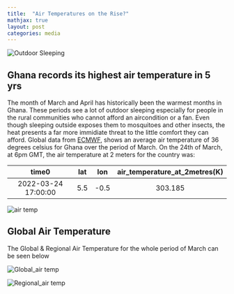 ```yaml
---
title:  "Air Temperatures on the Rise?"
mathjax: true
layout: post
categories: media
---
```


![Outdoor Sleeping](https://thumbs.dreamstime.com/b/african-child-sleeping-outdoor-9056591.jpg)


## Ghana records its highest air temperature in 5 yrs

The month of March and April has historically been the warmest months in Ghana.
These periods see a lot of outdoor sleeping especially for people in the rural communities who cannot afford
an aircondition or a fan.
Even though sleeping outside exposes them to mosquitoes and other insects, the heat presents a far more immidiate threat to the little comfort they can afford.
Global data from [ECMWF](https://registry.opendata.aws/ecmwf-era5/), shows an average air temperature of 36 degrees celsius for Ghana over the period of March.
On the 24th of March, at 6pm GMT, the air temperature at 2 meters for the country was:

|time0 | lat | lon | air_temperature_at_2metres(K)| 
|:---:|:---:|:---:|:---:|
| 2022-03-24 17:00:00| 5.5 | -0.5 |303.185|

![air temp](/website2/assets/Galaxy176-[Map_plots_plot].png)



## Global Air Temperature 
The Global & Regional Air Temperature for the whole period of March can be seen below

![Global_air temp](/website2/assets/Galaxy109-[plot_airtemp_global_montage].png)


![Regional_air temp](/website2/assets/Galaxy109-[plot_airtemp_regional_montage].png)




